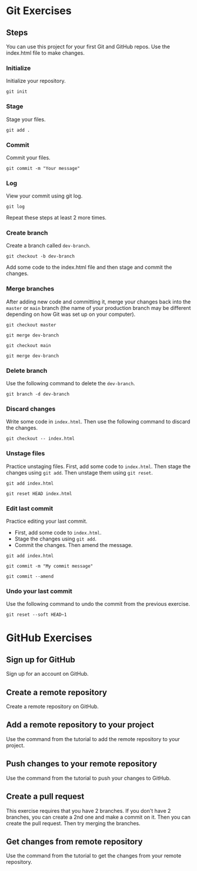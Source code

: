 # Git Exercises

## Steps
You can use this project for your first Git and GitHub repos. Use the index.html file to make changes.


### Initialize
Initialize your repository.
```
git init
```



### Stage
Stage your files.
```
git add .
```



### Commit
Commit your files.
```
git commit -m "Your message"
```



### Log
View your commit using git log.
```
git log
```

Repeat these steps at least 2 more times.



### Create branch
Create a branch called `dev-branch`.
```
git checkout -b dev-branch
```
Add some code to the index.html file and then stage and commit the changes.


### Merge branches
After adding new code and committing it, merge your changes back into the `master` or `main` branch (the name of your production branch may be different depending on how Git was set up on your computer).
```
git checkout master

git merge dev-branch
```
```
git checkout main

git merge dev-branch
```



### Delete branch
Use the following command to delete the `dev-branch`.
```
git branch -d dev-branch
```



### Discard changes
Write some code in `index.html`. Then use the following command to discard the changes.
```
git checkout -- index.html
```



### Unstage files
Practice unstaging files. First, add some code to `index.html`. Then stage the changes using `git add`. Then unstage them using `git reset`.
```
git add index.html

git reset HEAD index.html
```



### Edit last commit
Practice editing your last commit.
- First, add some code to `index.html`.
- Stage the changes using `git add`.
- Commit the changes. Then amend the message.
```
git add index.html

git commit -m "My commit message"

git commit --amend
```



### Undo your last commit
Use the following command to undo the commit from the previous exercise.
```
git reset --soft HEAD~1
```

# GitHub Exercises

## Sign up for GitHub
Sign up for an account on GitHub.

## Create a remote repository
Create a remote repository on GitHub.

## Add a remote repository to your project
Use the command from the tutorial to add the remote repository to your project.

## Push changes to your remote repository
Use the command from the tutorial to push your changes to GitHub.

## Create a pull request
This exercise requires that you have 2 branches. If you don't have 2 branches, you can create a 2nd one and make a commit on it. Then you can create the pull request. Then try merging the branches.

## Get changes from remote repository
Use the command from the tutorial to get the changes from your remote repository.
